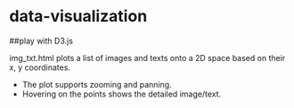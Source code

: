 # data-visualization
##play with D3.js

img_txt.html plots a list of images and texts onto a 2D space based on their x, y coordinates. 

- The plot supports zooming and panning.
- Hovering on the points shows the detailed image/text.
